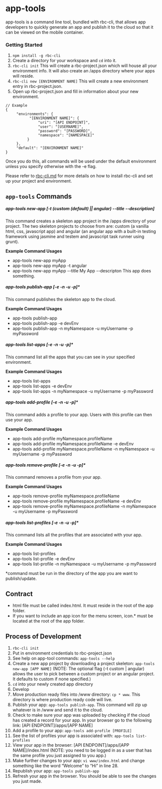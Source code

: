 # app-tools
app-tools is a command line tool, bundled with rbc-cli, that allows app developers to quickly generate
an app and publish it to the cloud so that it can be viewed on the mobile container.

### Getting Started

1. `npm install -g rbc-cli`
2. Create a directory for your workspace and `cd` into it.
3. `rbc-cli init` This will create a rbc-project.json which will house all your environment info. It will
also create an /apps directory where your apps will reside.
4. `rbc-cli new [ENVIRONMENT NAME]` This will create a new environment entry in rbc-project.json.
5. Open up rbc-project.json and fill in information about your new environment. <br>
```
// Example
{
     "environments": {
           "[ENVIRONMENT NAME]": {
               "uri": "[API ENDPOINT]",
               "user": "[USERNAME]",
               "password": "[PASSWORD]",
               "namespace": "[NAMESPACE]"
          }
     },
     "default": "[ENVIRONMENT NAME]"
}
```
Once you do this, all commands will be used under the default environment unless you specify otherwise with the -e flag.


Please refer to [rbc-cli.md](rbc-cli.md) for more details on how to install rbc-cli and set up
your project and environment.


## `app-tools` Commands
##### app-tools new-app <app name> [-t (custom (default) || angular) --title --description]
This command creates a skeleton app project in the /apps directory of your project. The two skeleton projects to choose
from are: custom (a vanilla html, css, javascript app) and angular (an angular app with a built-in testing framework using
jasmine and testem and javascript task runner using grunt).

**Example Command Usages**
* app-tools new-app myApp
* app-tools new-app myApp -t angular
* app-tools new-app myApp --title My App --descripton This app does something.

##### app-tools publish-app [-e -n -u -p]*
This command publishes the skeleton app to the cloud.

**Example Command Usages**
* app-tools publish-app
* app-tools publish-app -e devEnv
* app-tools publish-app -n myNamespace -u myUsername -p myPassword

##### app-tools list-apps [-e -n -u -p]*
This command list all the apps that you can see in your specified environment.

**Example Command Usages**
* app-tools list-apps
* app-tools list-apps -e devEnv
* app-tools list-apps -n myNamespace -u myUsername -p myPassword

##### app-tools add-profile <full profile name> [-e -n -u -p]*
This command adds a profile to your app. Users with this profile can then use your app.

**Example Command Usages**
* app-tools add-profile myNamespace.profileName
* app-tools add-profile myNamespace.profileName -e devEnv
* app-tools add-profile myNamespace.profileName -n myNamespace -u myUsername -p myPassword

##### app-tools remove-profile <full profile name> [-e -n -u -p]*
This command removes a profile from your app.

**Example Command Usages**
* app-tools remove-profile myNamespace.profileName
* app-tools remove-profile myNamespace.profileName -e devEnv
* app-tools remove-profile myNamespace.profileName -n myNamespace -u myUsername -p myPassword

##### app-tools list-profiles [-e -n -u -p]*

This command lists all the profiles that are associated with your app.

**Example Command Usages**
* app-tools list-profiles
* app-tools list-profile -e devEnv
* app-tools list-profile -n myNamespace -u myUsername -p myPassword

*command must be run in the directory of the app you are want to publish/update.

## Contract
* html file must be called index.html. It must reside in the root of the app folder.
* If you want to include an app icon for the menu screen,
 icon.* must be located at the root of the app folder.

## Process of Development
1. `rbc-cli init`
2. Put in environment credentials to rbc-project.json
1. See help on app-tool commands: `app-tools --help`
2. Create a new app project by downloading a project skeleton: `app-tools new-app [APP NAME]` (NOTE: The
optional flag (-t custom | angular) allows the user to pick between a custom project or an angular project. It defaults to custom if none specified.)
3. `cd` into your newly created app directory
4. Develop
4. Move production ready files into /www directory: `cp * www`. This directory is where production ready code will live.
5. Publish your app: `app-tools publish-app`. This command will zip up whatever is in /www and send it to the cloud.
6. Check to make sure your app was uploaded by checking if the cloud has created a record for your app. In your browser go to the following link: [API ENDPOINT]/apps/[APP NAME]
9. Add a profile to your app: `app-tools add-profile [PROFILE]`
9. See the list of profiles your app is associated with: `app-tools list-profiles`
10. View your app in the browser: [API ENDPOINT]/apps/[APP NAME]/index.html (NOTE: you need to be logged in as a user that has the same profile you just assigned to you app.)
11. Make further changes to your app: `vi www/index.html` and change something like the word “Welcome” to “Hi” in line 28.
12. Republish your app: `app-tools publish-app`
13. Refresh your app in the browser. You should be able to see the changes you just made.
